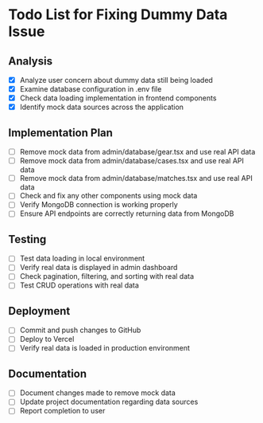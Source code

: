 # Todo List for Fixing Dummy Data Issue

## Analysis
- [x] Analyze user concern about dummy data still being loaded
- [x] Examine database configuration in .env file
- [x] Check data loading implementation in frontend components
- [x] Identify mock data sources across the application

## Implementation Plan
- [ ] Remove mock data from admin/database/gear.tsx and use real API data
- [ ] Remove mock data from admin/database/cases.tsx and use real API data
- [ ] Remove mock data from admin/database/matches.tsx and use real API data
- [ ] Check and fix any other components using mock data
- [ ] Verify MongoDB connection is working properly
- [ ] Ensure API endpoints are correctly returning data from MongoDB

## Testing
- [ ] Test data loading in local environment
- [ ] Verify real data is displayed in admin dashboard
- [ ] Check pagination, filtering, and sorting with real data
- [ ] Test CRUD operations with real data

## Deployment
- [ ] Commit and push changes to GitHub
- [ ] Deploy to Vercel
- [ ] Verify real data is loaded in production environment

## Documentation
- [ ] Document changes made to remove mock data
- [ ] Update project documentation regarding data sources
- [ ] Report completion to user
